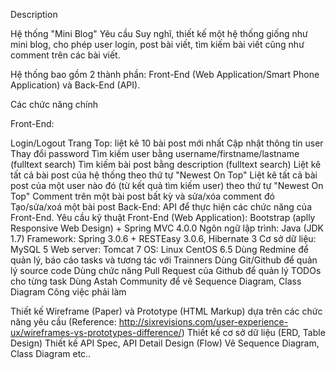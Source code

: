Description

Hệ thống "Mini Blog" Yêu cầu Suy nghĩ, thiết kế một hệ thống giống như mini blog, cho phép user login, post bài viết, tìm kiếm bài viết cũng như comment trên các bài viết.

Hệ thống bao gồm 2 thành phần: Front-End (Web Application/Smart Phone Application) và Back-End (API).

Các chức năng chính

Front-End:

Login/Logout
Trang Top: liệt kê 10 bài post mới nhất
Cập nhật thông tin user
Thay đổi password
Tìm kiếm user bằng username/firstname/lastname (fulltext search)
Tìm kiếm bài post bằng description (fulltext search)
Liệt kê tất cả bài post của hệ thống theo thứ tự "Newest On Top"
Liệt kê tất cả bài post của một user nào đó (từ kết quả tìm kiếm user) theo thứ tự "Newest On Top"
Comment trên một bài post bất kỳ và sửa/xóa comment đó
Tạo/sửa/xoá một bài post Back-End: API để thực hiện các chức năng của Front-End. Yêu cầu kỹ thuật
Front-End (Web Application): Bootstrap (aplly Responsive Web Design) + Spring MVC 4.0.0
Ngôn ngữ lập trình: Java (JDK 1.7)
Framework: Spring 3.0.6 + RESTEasy 3.0.6, Hibernate 3
Cơ sở dữ liệu: MySQL 5
Web server: Tomcat 7
OS: Linux CentOS 6.5
Dùng Redmine để quản lý, báo cáo tasks và tương tác với Trainners
Dùng Git/Github để quản lý source code
Dùng chức năng Pull Request của Github để quản lý TODOs cho từng task
Dùng Astah Community để vẽ Sequence Diagram, Class Diagram
Công việc phải làm

Thiết kế Wireframe (Paper) và Prototype (HTML Markup) dựa trên các chức năng yêu cầu (Reference: http://sixrevisions.com/user-experience-ux/wireframes-vs-prototypes-difference/)
Thiết kế cơ sở dữ liệu (ERD, Table Design)
Thiết kế API Spec, API Detail Design (Flow)
Vẽ Sequence Diagram, Class Diagram
etc..
